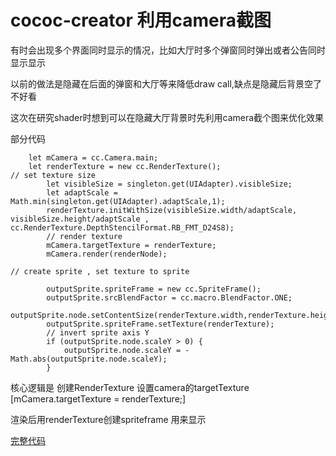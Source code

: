# cococ-creator 利用camera截图

有时会出现多个界面同时显示的情况，比如大厅时多个弹窗同时弹出或者公告同时显示显示

以前的做法是隐藏在后面的弹窗和大厅等来降低draw call,缺点是隐藏后背景空了不好看

这次在研究shader时想到可以在隐藏大厅背景时先利用camera截个图来优化效果

部分代码

```
    let mCamera = cc.Camera.main;
    let renderTexture = new cc.RenderTexture();
// set texture size
		let visibleSize = singleton.get(UIAdapter).visibleSize;
		let adaptScale = Math.min(singleton.get(UIAdapter).adaptScale,1);
		renderTexture.initWithSize(visibleSize.width/adaptScale, visibleSize.height/adaptScale , cc.RenderTexture.DepthStencilFormat.RB_FMT_D24S8);
		// render texture
		mCamera.targetTexture = renderTexture;
		mCamera.render(renderNode);

// create sprite , set texture to sprite
		
		outputSprite.spriteFrame = new cc.SpriteFrame();
		outputSprite.srcBlendFactor = cc.macro.BlendFactor.ONE;
		outputSprite.node.setContentSize(renderTexture.width,renderTexture.height);
		outputSprite.spriteFrame.setTexture(renderTexture);
		// invert sprite axis Y 
		if (outputSprite.node.scaleY > 0) {
			outputSprite.node.scaleY = -Math.abs(outputSprite.node.scaleY);
		}
```
核心逻辑是 创建RenderTexture 设置camera的targetTexture [mCamera.targetTexture = renderTexture;]

渲染后用renderTexture创建spriteframe 用来显示

[完整代码]()

